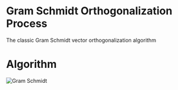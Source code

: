 # Gram Schmidt Orthogonalization Process
The classic Gram Schmidt vector orthogonalization algorithm

# Algorithm
![Gram Schmidt](https://en.wikipedia.org/wiki/Gram%E2%80%93Schmidt_process#/media/File:Gram-Schmidt_orthonormalization_process.gif)

